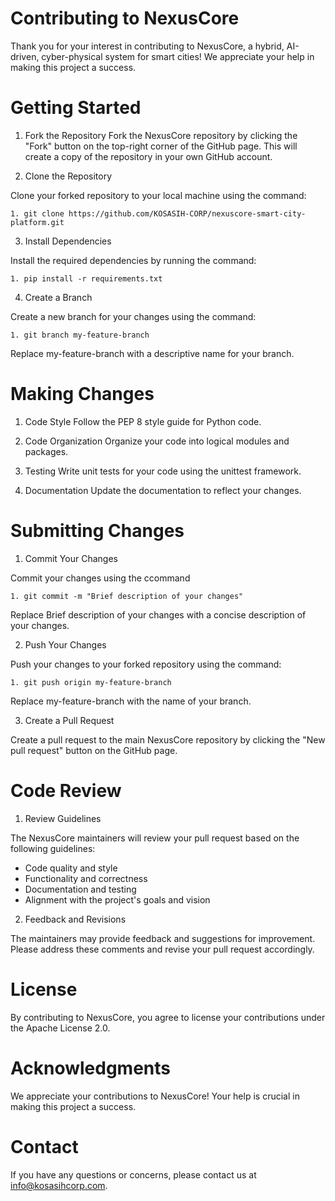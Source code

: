 # Contributing to NexusCore

Thank you for your interest in contributing to NexusCore, a hybrid, AI-driven, cyber-physical system for smart cities! We appreciate your help in making this project a success.

# Getting Started

1. Fork the Repository
Fork the NexusCore repository by clicking the "Fork" button on the top-right corner of the GitHub page. This will create a copy of the repository in your own GitHub account.

2. Clone the Repository

Clone your forked repository to your local machine using the command:
```
1. git clone https://github.com/KOSASIH-CORP/nexuscore-smart-city-platform.git
```

3. Install Dependencies

Install the required dependencies by running the command:
```
1. pip install -r requirements.txt
```

4. Create a Branch

Create a new branch for your changes using the command:
```
1. git branch my-feature-branch
```

Replace my-feature-branch with a descriptive name for your branch.

# Making Changes

1. Code Style
Follow the PEP 8 style guide for Python code.

2. Code Organization
Organize your code into logical modules and packages.

3. Testing
Write unit tests for your code using the unittest framework.

4. Documentation
Update the documentation to reflect your changes.

# Submitting Changes

1. Commit Your Changes

Commit your changes using the ccommand
```
1. git commit -m "Brief description of your changes"
```

Replace Brief description of your changes with a concise description of your changes.

2. Push Your Changes

Push your changes to your forked repository using the command:
```
1. git push origin my-feature-branch
```

Replace my-feature-branch with the name of your branch.

3. Create a Pull Request

Create a pull request to the main NexusCore repository by clicking the "New pull request" button on the GitHub page.

# Code Review

1. Review Guidelines

The NexusCore maintainers will review your pull request based on the following guidelines:

- Code quality and style
- Functionality and correctness
- Documentation and testing
- Alignment with the project's goals and vision

2. Feedback and Revisions

The maintainers may provide feedback and suggestions for improvement. Please address these comments and revise your pull request accordingly.

# License

By contributing to NexusCore, you agree to license your contributions under the Apache License 2.0.

# Acknowledgments

We appreciate your contributions to NexusCore! Your help is crucial in making this project a success.

# Contact

If you have any questions or concerns, please contact us at info@kosasihcorp.com.
